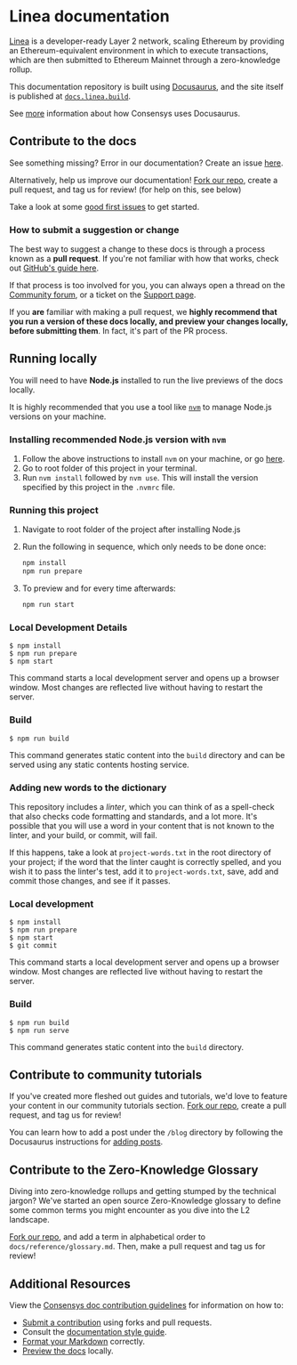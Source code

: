 # Linea documentation

[Linea](https://linea.build/) is a developer-ready Layer 2 network, scaling Ethereum by providing an Ethereum-equivalent
environment in which to execute transactions, which are then submitted to Ethereum Mainnet through a
zero-knowledge rollup.

This documentation repository is built using [Docusaurus](https://docusaurus.io/), and the site itself is published at [`docs.linea.build`](https://docs.linea.build/).

See [more](https://docs-template.consensys.net/) information about how Consensys uses Docusaurus.

## Contribute to the docs

See something missing? Error in our documentation? Create an issue [here](https://github.com/Consensys/doc.zk-evm/issues).

Alternatively, help us improve our documentation! [Fork our repo](https://github.com/ConsenSys/doc.zk-evm/fork), create a pull request, and tag us for review! (for help on this, see below)

Take a look at some [good first issues](https://github.com/ConsenSys/doc.zk-evm/issues?q=is%3Aissue+is%3Aopen+label%3A%22good+first+issue%22) to get started.

### How to submit a suggestion or change

The best way to suggest a change to these docs is through a process known as a **pull request**. If you're not familiar with how that works, check out [GitHub's guide here](https://docs.github.com/en/pull-requests/collaborating-with-pull-requests/proposing-changes-to-your-work-with-pull-requests/creating-a-pull-request).

If that process is too involved for you, you can always open a thread on the [Community forum](https://community.linea.build/), or a ticket on the [Support page](https://support.linea.build/hc/en-us).

If you **are** familiar with making a pull request, we **highly recommend that you run a version of these docs locally, and preview your changes locally, before submitting them**. In fact, it's part of the PR process.

## Running locally

You will need to have **Node.js** installed to run the live previews of the docs locally.

It is highly recommended that you use a tool like [`nvm`](https://github.com/nvm-sh/nvm#installing-and-updating) to manage Node.js versions on your machine.

### Installing recommended Node.js version with `nvm`

1. Follow the above instructions to install `nvm` on your machine, or go [here](https://github.com/nvm-sh/nvm#installing-and-updating).
2. Go to root folder of this project in your terminal.
3. Run `nvm install` followed by `nvm use`. This will install the version specified by this project in the `.nvmrc` file.

### Running this project

1. Navigate to root folder of the project after installing Node.js
2. Run the following in sequence, which only needs to be done once:

   ```bash
   npm install
   npm run prepare
   ```

3. To preview and for every time afterwards:
   ```bash
   npm run start
   ```

### Local Development Details

    $ npm install
    $ npm run prepare
    $ npm start

This command starts a local development server and opens up a browser window. Most changes are reflected live without having to restart the server.

### Build

    $ npm run build

This command generates static content into the `build` directory and can be served using any static contents hosting service.

### Adding new words to the dictionary

This repository includes a _linter_, which you can think of as a spell-check that also checks code formatting and standards, and a lot more. It's possible that you will use a word in your content that is not known to the linter, and your build, or commit, will fail.

If this happens, take a look at `project-words.txt` in the root directory of your project; if the word that the linter caught is correctly spelled, and you wish it to pass the linter's test, add it to `project-words.txt`, save, add and commit those changes, and see if it passes.

### Local development

    $ npm install
    $ npm run prepare
    $ npm start
    $ git commit

This command starts a local development server and opens up a browser window. Most changes are reflected live without having to restart the server.

### Build

    $ npm run build
    $ npm run serve

This command generates static content into the `build` directory.

## Contribute to community tutorials

If you've created more fleshed out guides and tutorials, we'd love to feature your content in our community tutorials section. [Fork our repo](https://github.com/Consensys/doc.zk-evm/fork), create a pull request, and tag us for review!

You can learn how to add a post under the `/blog` directory by following the Docusaurus instructions for [adding posts](https://docusaurus.io/docs/blog#adding-posts).

## Contribute to the Zero-Knowledge Glossary

Diving into zero-knowledge rollups and getting stumped by the technical jargon? We've started an open source Zero-Knowledge glossary to define some common terms you might encounter as you dive into the L2 landscape.

[Fork our repo](https://github.com/Consensys/doc.zk-evm/fork), and add a term in alphabetical order to `docs/reference/glossary.md`. Then, make a pull request and tag us for review!

## Additional Resources

View the [Consensys doc contribution guidelines](https://docs-template.consensys.net/) for
information on how to:

- [Submit a contribution](https://docs-template.consensys.net/contribute/submit-a-contribution) using forks and pull requests.
- Consult the [documentation style guide](https://docs-template.consensys.net/contribute/style-guide).
- [Format your Markdown](https://docs-template.consensys.net/contribute/format-markdown) correctly.
- [Preview the docs](https://docs-template.consensys.net/contribute/preview) locally.
